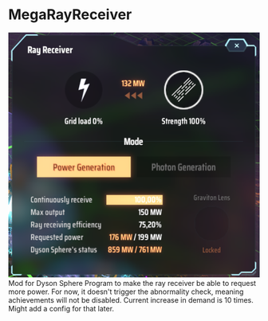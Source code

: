 # MegaRayReceiver
![demo](https://raw.githubusercontent.com/Rokumaehn/MegaRayReceiver/dev/img/icon.png)
Mod for Dyson Sphere Program to make the ray receiver be able to request more power.
For now, it doesn't trigger the abnormality check, meaning achievements will not be disabled.
Current increase in demand is 10 times. Might add a config for that later.
